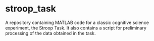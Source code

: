 # stroop_task
A repository containing MATLAB code for a classic cognitive science experiment, the Stroop Task. It also contains a script for preliminary processing of the data obtained in the task.
